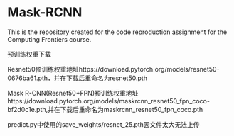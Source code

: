 # Mask-RCNN
This is the repository created for the code reproduction assignment for the Computing Frontiers course.



 预训练权重下载

Resnet50预训练权重地址https://download.pytorch.org/models/resnet50-0676ba61.pth，并在下载后重命名为resnet50.pth	

Mask R-CNN(Resnet50+FPN)预训练权重地址https://download.pytorch.org/models/maskrcnn\_resnet50\_fpn\_coco-bf2d0c1e.pth,并在下载后重命名为maskrcnn\_resnet50\_fpn\_coco.pth

predict.py中使用的save\_weights/resnet\_25.pth因文件太大无法上传
